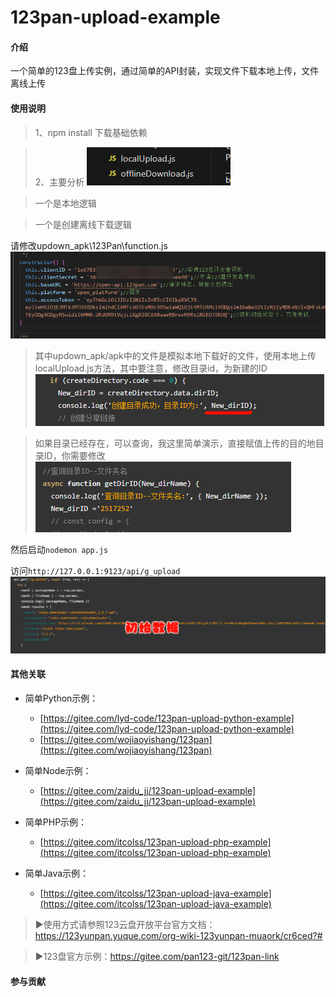 # 123pan-upload-example

#### 介绍
一个简单的123盘上传实例，通过简单的API封装，实现文件下载本地上传，文件离线上传

#### 使用说明

>1、npm install  下载基础依赖

>2、主要分析
![输入图片说明](image.png)

>一个是本地逻辑

>一个是创建离线下载逻辑

请修改updown_apk\123Pan\function.js
![输入图片说明](image11.png)

>其中updown_apk/apk中的文件是模拟本地下载好的文件，使用本地上传localUpload.js方法，其中要注意，修改目录id，为新建的ID
![输入图片说明](PixPin_2024-07-15_10-44-43.png)

>如果目录已经存在，可以查询，我这里简单演示，直接赋值上传的目的地目录ID，你需要修改
![输入图片说明](PixPin_2024-07-15_10-44-57.png)

然后启动`nodemon app.js`

访问`http://127.0.0.1:9123/api/g_upload`
![输入图片说明](PixPin_2024-07-15_10-41-35.png)

#### 其他关联



- 简单Python示例：
  - [https://gitee.com/lyd-code/123pan-upload-python-example](https://gitee.com/lyd-code/123pan-upload-python-example)
  - [https://gitee.com/wojiaoyishang/123pan](https://gitee.com/wojiaoyishang/123pan)

- 简单Node示例：
  - [https://gitee.com/zaidu_jj/123pan-upload-example](https://gitee.com/zaidu_jj/123pan-upload-example)

- 简单PHP示例：
  - [https://gitee.com/itcolss/123pan-upload-php-example](https://gitee.com/itcolss/123pan-upload-php-example)

- 简单Java示例：
  - [https://gitee.com/itcolss/123pan-upload-java-example](https://gitee.com/itcolss/123pan-upload-java-example)

>▶使用方式请参照123云盘开放平台官方文档：https://123yunpan.yuque.com/org-wiki-123yunpan-muaork/cr6ced?#

>▶123盘官方示例：https://gitee.com/pan123-git/123pan-link

#### 参与贡献

